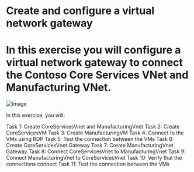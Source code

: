 # Create and configure a virtual network gateway
# In this exercise you will configure a virtual network gateway to connect the Contoso Core Services VNet and Manufacturing VNet.


![image](https://github.com/zeehashmi82/Azure-ARM-Virtual-Gateway/assets/91518142/d4d79a2f-70f7-4662-962b-b87ab62ad5ea)

In this exercise, you will:

Task 1: Create CoreServicesVnet and ManufacturingVnet
Task 2: Create CoreServicesVM
Task 3: Create ManufacturingVM
Task 4: Connect to the VMs using RDP
Task 5: Test the connection between the VMs
Task 6: Create CoreServicesVnet Gateway
Task 7: Create ManufacturingVnet Gateway
Task 8: Connect CoreServicesVnet to ManufacturingVnet
Task 9: Connect ManufacturingVnet to CoreServicesVnet
Task 10: Verify that the connections connect
Task 11: Test the connection between the VMs
